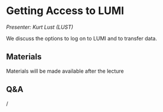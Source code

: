 # Getting Access to LUMI

*Presenter: Kurt Lust (LUST)*

We discuss the options to log on to LUMI and to transfer data.


## Materials

Materials will be made available after the lecture

<!--
<video src="https://462000265.lumidata.eu/2p3day-20250303/recordings/103-Access.mp4" controls="controls"></video>
-->
<!--
-   A video recording will follow.

-   [Slides](https://462000265.lumidata.eu/2p3day-20250303/files/LUMI-2p3day-20250303-103-Access.pdf)

-   [Course notes](103-Access.md)

-   [Exercises](E103-Access.md)
-->


## Q&A

/


